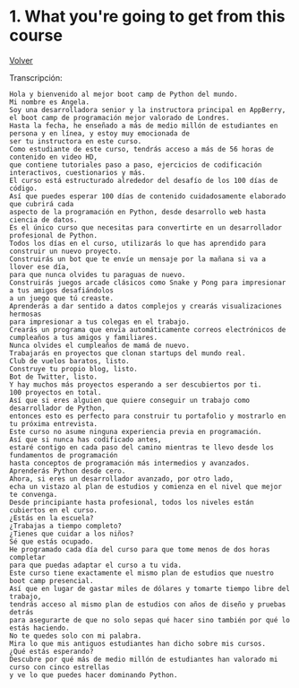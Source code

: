 <h1>1. What you're going to get from this course</h1>
<a href="..\Readme.md" title="Volver a Readme.md">Volver</a>

Transcripción:

    Hola y bienvenido al mejor boot camp de Python del mundo.
    Mi nombre es Angela.
    Soy una desarrolladora senior y la instructora principal en AppBerry, el boot camp de programación mejor valorado de Londres.
    Hasta la fecha, he enseñado a más de medio millón de estudiantes en persona y en línea, y estoy muy emocionada de
    ser tu instructora en este curso.
    Como estudiante de este curso, tendrás acceso a más de 56 horas de contenido en video HD,
    que contiene tutoriales paso a paso, ejercicios de codificación interactivos, cuestionarios y más.
    El curso está estructurado alrededor del desafío de los 100 días de código.
    Así que puedes esperar 100 días de contenido cuidadosamente elaborado que cubrirá cada
    aspecto de la programación en Python, desde desarrollo web hasta ciencia de datos.
    Es el único curso que necesitas para convertirte en un desarrollador profesional de Python.
    Todos los días en el curso, utilizarás lo que has aprendido para construir un nuevo proyecto.
    Construirás un bot que te envíe un mensaje por la mañana si va a llover ese día,
    para que nunca olvides tu paraguas de nuevo.
    Construirás juegos arcade clásicos como Snake y Pong para impresionar a tus amigos desafiándolos
    a un juego que tú creaste.
    Aprenderás a dar sentido a datos complejos y crearás visualizaciones hermosas
    para impresionar a tus colegas en el trabajo.
    Crearás un programa que envía automáticamente correos electrónicos de cumpleaños a tus amigos y familiares.
    Nunca olvides el cumpleaños de mamá de nuevo.
    Trabajarás en proyectos que clonan startups del mundo real.
    Club de vuelos baratos, listo.
    Construye tu propio blog, listo.
    Bot de Twitter, listo.
    Y hay muchos más proyectos esperando a ser descubiertos por ti.
    100 proyectos en total.
    Así que si eres alguien que quiere conseguir un trabajo como desarrollador de Python,
    entonces esto es perfecto para construir tu portafolio y mostrarlo en tu próxima entrevista.
    Este curso no asume ninguna experiencia previa en programación.
    Así que si nunca has codificado antes,
    estaré contigo en cada paso del camino mientras te llevo desde los fundamentos de programación
    hasta conceptos de programación más intermedios y avanzados.
    Aprenderás Python desde cero.
    Ahora, si eres un desarrollador avanzado, por otro lado,
    echa un vistazo al plan de estudios y comienza en el nivel que mejor te convenga.
    Desde principiante hasta profesional, todos los niveles están cubiertos en el curso.
    ¿Estás en la escuela?
    ¿Trabajas a tiempo completo?
    ¿Tienes que cuidar a los niños?
    Sé que estás ocupado.
    He programado cada día del curso para que tome menos de dos horas completar
    para que puedas adaptar el curso a tu vida.
    Este curso tiene exactamente el mismo plan de estudios que nuestro boot camp presencial.
    Así que en lugar de gastar miles de dólares y tomarte tiempo libre del trabajo,
    tendrás acceso al mismo plan de estudios con años de diseño y pruebas detrás
    para asegurarte de que no solo sepas qué hacer sino también por qué lo estás haciendo.
    No te quedes solo con mi palabra.
    Mira lo que mis antiguos estudiantes han dicho sobre mis cursos.
    ¿Qué estás esperando?
    Descubre por qué más de medio millón de estudiantes han valorado mi curso con cinco estrellas
    y ve lo que puedes hacer dominando Python.


